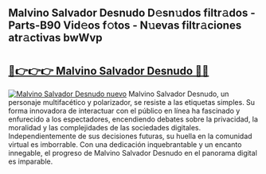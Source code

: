 ## Malvino Salvador Desnudo D𝚎sn𝚞dos filtr𝚊dos - Parts-B90 Vid𝚎os f𝚘tos - N𝚞evas filtr𝚊ciones atr𝚊ctivas bwWvp

# <h2><a href="http://mb0ggc1.tromn.icu/?c=Malvino+Salvador+Desnudo">🔗👉👉👉 Malvino Salvador Desnudo 🔗🔗</a></h2>

[![Malvino Salvador Desnudo nuevo](https://i.imgur.com/pEAQMta.gif)](http://mb0ggc1.tromn.icu/?c=Malvino+Salvador+Desnudo)
Malvino Salvador Desnudo, un personaje multifacético y polarizador, se resiste a las etiquetas simples. Su forma innovadora de interactuar con el público en línea ha fascinado y enfurecido a los espectadores, encendiendo debates sobre la privacidad, la moralidad y las complejidades de las sociedades digitales. Independientemente de sus decisiones futuras, su huella en la comunidad virtual es imborrable. Con una dedicación inquebrantable y un encanto innegable, el progreso de Malvino Salvador Desnudo en el panorama digital es imparable.
